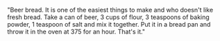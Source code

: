 "Beer bread. It is one of the easiest things to make and who doesn't like fresh bread. Take a can of beer, 3 cups of flour, 3 teaspoons of baking powder, 1 teaspoon of salt and mix it together. Put it in a bread pan and throw it in the oven at 375 for an hour. That's it." 
